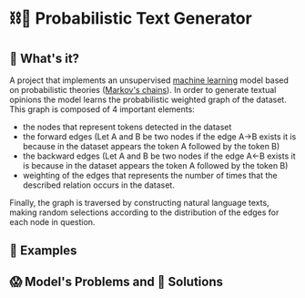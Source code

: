 # ⛓📝 Probabilistic Text Generator

## 🤔 What's it?
A project that implements an unsupervised [machine learning](https://www.google.com/url?sa=t&rct=j&q=&esrc=s&source=web&cd=&cad=rja&uact=8&ved=2ahUKEwjQ35j687f7AhW2KlkFHfYYAHIQFnoECBEQAQ&url=https%3A%2F%2Fen.wikipedia.org%2Fwiki%2FMachine_learning&usg=AOvVaw1cN2bkbECZkJm_QVt7S2RR) model based on probabilistic theories 
([Markov's chains](https://www.google.com/url?sa=t&source=web&cd=&cad=rja&uact=8&ved=2ahUKEwjir6fZ97f7AhU_FlkFHXsXBYkQFnoECA4QAQ&url=https%3A%2F%2Fen.wikipedia.org%2Fwiki%2FMarkov_chain&usg=AOvVaw3Fjk4kXiE_IV39D8dG-_BP)). In order to generate textual opinions the model learns the 
probabilistic weighted graph of the dataset. This graph is composed of 4 important elements: 
- the nodes that represent tokens detected in the dataset 
- the forward edges (Let A and B be two nodes if the edge A->B exists it is because 
  in the dataset appears the token A followed by the token B) 
- the backward edges (Let A and B be two nodes if the edge A<-B exists it is because
  in the dataset appears the token A followed by the token B) 
- weighting of the edges that represents the number of times that the described 
  relation occurs in the dataset. 
  
Finally, the graph is traversed by constructing natural language texts, making random selections 
according to the distribution of the edges for each node in question.

## 🧐 Examples 

## 😱 Model's Problems and 🤩 Solutions  

